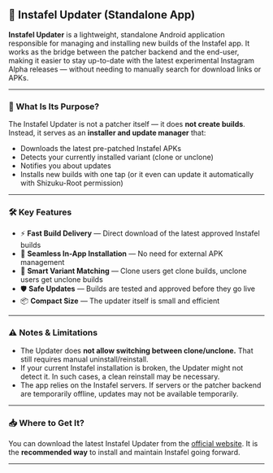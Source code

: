 ## 📲 Instafel Updater (Standalone App)

**Instafel Updater** is a lightweight, standalone Android application responsible for managing and installing new builds of the Instafel app. It works as the bridge between the patcher backend and the end-user, making it easier to stay up-to-date with the latest experimental Instagram Alpha releases — without needing to manually search for download links or APKs.

---

### 🧩 What Is Its Purpose?

The Instafel Updater is not a patcher itself — it does **not create builds**. Instead, it serves as an **installer and update manager** that:

- Downloads the latest pre-patched Instafel APKs
- Detects your currently installed variant (clone or unclone)
- Notifies you about updates
- Installs new builds with one tap (or it even can update it automatically with Shizuku-Root permission)

---

### 🛠️ Key Features

- ⚡ **Fast Build Delivery** — Direct download of the latest approved Instafel builds  
- 🔄 **Seamless In-App Installation** — No need for external APK management  
- 🧠 **Smart Variant Matching** — Clone users get clone builds, unclone users get unclone builds  
- 🛡️ **Safe Updates** — Builds are tested and approved before they go live  
- 📦 **Compact Size** — The updater itself is small and efficient  

---

### ⚠️ Notes & Limitations

- The Updater does **not allow switching between clone/unclone.** That still requires manual uninstall/reinstall.
- If your current Instafel installation is broken, the Updater might not detect it. In such cases, a clean reinstall may be necessary.
- The app relies on the Instafel servers. If servers or the patcher backend are temporarily offline, updates may not be available temporarily.

---

### 📥 Where to Get It?

You can download the latest Instafel Updater from the [official website](https://instafel.app/about_updater). It is the **recommended way** to install and maintain Instafel going forward.

---
